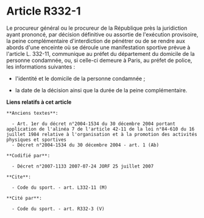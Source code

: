 # Article R332-1

Le procureur général ou le procureur de la République près la juridiction ayant prononcé, par décision définitive ou assortie
de l'exécution provisoire, la peine complémentaire d'interdiction de pénétrer ou de se rendre aux abords d'une enceinte où se
déroule une manifestation sportive prévue à l'article L. 332-11, communique au préfet du département du domicile de la
personne condamnée, ou, si celle-ci demeure à Paris, au préfet de police, les informations suivantes :

- l'identité et le domicile de la personne condamnée ;

- la date de la décision ainsi que la durée de la peine complémentaire.

**Liens relatifs à cet article**

	**Anciens textes**:

	  - Art. 1er du décret n°2004-1534 du 30 décembre 2004 portant application de l'alinéa 7 de l'article 42-11 de la loi n°84-610 du 16 juillet 1984 relative à l'organisation et à la promotion des activités physiques et sportives
	  - Décret n°2004-1534 du 30 décembre 2004 - art. 1 (Ab)

	**Codifié par**:

	  - Décret n°2007-1133 2007-07-24 JORF 25 juillet 2007

	**Cite**:

	  - Code du sport. - art. L332-11 (M)

	**Cité par**:

	  - Code du sport. - art. R332-3 (V)
